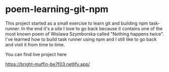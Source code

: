 # poem-learning-git-npm

This project started as a small exercise to learn git and building npm task-runner. 
In the end it's a site I love to go back because it contains one of the most known poem of Wislawa Szymborska called "Nothing happens twice".
<br />I've learned how to build task runner using npm and I still like to go back and visit it from time to time.

You can find live project here

https://bright-muffin-be7f03.netlify.app/ 



